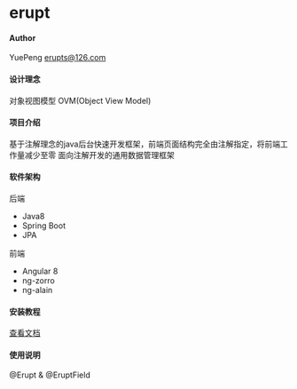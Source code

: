 # erupt

#### Author 
YuePeng 
erupts@126.com

#### 设计理念
对象视图模型 OVM(Object View Model)

#### 项目介绍
基于注解理念的java后台快速开发框架，前端页面结构完全由注解指定，将前端工作量减少至零
面向注解开发的通用数据管理框架

#### 软件架构
后端
- Java8
- Spring Boot
- JPA

前端
- Angular 8
- ng-zorro
- ng-alain

#### 安装教程
[查看文档](https://www.yuque.com/yuepeng/erupt)

#### 使用说明
@Erupt & @EruptField

